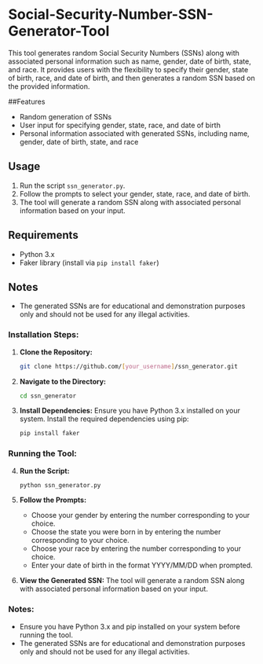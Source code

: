 # Social-Security-Number-SSN-Generator-Tool
This tool generates random Social Security Numbers (SSNs) along with associated personal information such as name, gender, date of birth, state, and race. It provides users with the flexibility to specify their gender, state of birth, race, and date of birth, and then generates a random SSN based on the provided information.


##Features
- Random generation of SSNs
- User input for specifying gender, state, race, and date of birth
- Personal information associated with generated SSNs, including name, gender, date of birth, state, and race

## Usage
1. Run the script `ssn_generator.py`.
2. Follow the prompts to select your gender, state, race, and date of birth.
3. The tool will generate a random SSN along with associated personal information based on your input.

   
## Requirements
- Python 3.x
- Faker library (install via `pip install faker`)


## Notes
- The generated SSNs are for educational and demonstration purposes only and should not be used for any illegal activities.


### Installation Steps:

1. **Clone the Repository:**
   ```bash
   git clone https://github.com/[your_username]/ssn_generator.git
   ```

2. **Navigate to the Directory:**
   ```bash
   cd ssn_generator
   ```

3. **Install Dependencies:**
   Ensure you have Python 3.x installed on your system. Install the required dependencies using pip:
   ```bash
   pip install faker
   ```

### Running the Tool:

4. **Run the Script:**
   ```bash
   python ssn_generator.py
   ```

5. **Follow the Prompts:**
   - Choose your gender by entering the number corresponding to your choice.
   - Choose the state you were born in by entering the number corresponding to your choice.
   - Choose your race by entering the number corresponding to your choice.
   - Enter your date of birth in the format YYYY/MM/DD when prompted.

6. **View the Generated SSN:**
   The tool will generate a random SSN along with associated personal information based on your input.

### Notes:
- Ensure you have Python 3.x and pip installed on your system before running the tool.
- The generated SSNs are for educational and demonstration purposes only and should not be used for any illegal activities.


